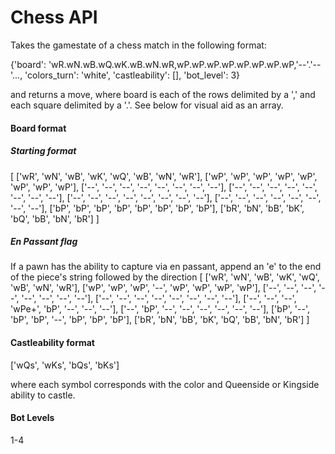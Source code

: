 # Chess API
Takes the gamestate of a chess match in the following format:

{'board': 'wR.wN.wB.wQ.wK.wB.wN.wR,wP.wP.wP.wP.wP.wP.wP.wP,'--'.'--'...,
'colors_turn': 'white',
'castleability': [],
'bot_level': 3}

and returns a move, where board is each of the rows delimited by a ',' and each square delimited by a '.'.
See below for visual aid as an array.

#### Board format
##### Starting format
[
['wR', 'wN', 'wB', 'wK', 'wQ', 'wB', 'wN', 'wR'],
['wP', 'wP', 'wP', 'wP', 'wP', 'wP', 'wP', 'wP'],
['--', '--', '--', '--', '--', '--', '--', '--'],
['--', '--', '--', '--', '--', '--', '--', '--'],
['--', '--', '--', '--', '--', '--', '--', '--'],
['--', '--', '--', '--', '--', '--', '--', '--'],
['bP', 'bP', 'bP', 'bP', 'bP', 'bP', 'bP', 'bP'],
['bR', 'bN', 'bB', 'bK', 'bQ', 'bB', 'bN', 'bR']
]
##### En Passant flag
If a pawn has the ability to capture via en passant, append an 'e' to the end of the piece's string followed by the direction
[
['wR', 'wN', 'wB', 'wK', 'wQ', 'wB', 'wN', 'wR'],
['wP', 'wP', 'wP', '--', 'wP', 'wP', 'wP', 'wP'],
['--', '--', '--', '--', '--', '--', '--', '--'],
['--', '--', '--', '--', '--', '--', '--', '--'],
['--', '--', '--', 'wPe+', 'bP', '--', '--', '--'],
['--', 'bP', '--', '--', '--', '--', '--', '--'],
['bP', '--', 'bP', 'bP', '--', 'bP', 'bP', 'bP'],
['bR', 'bN', 'bB', 'bK', 'bQ', 'bB', 'bN', 'bR']
]



#### Castleability format
['wQs', 'wKs', 'bQs', 'bKs']

where each symbol corresponds with the color and Queenside or Kingside ability to castle.

#### Bot Levels
1-4
